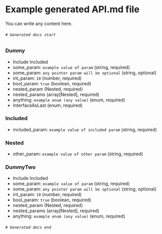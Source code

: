 # Example generated API.md file

You can write any content here.

###### `# Generated docs start`

### Dummy
+ Include Included
+ some_param: `example value of param` (string, required)
+ some_param: `any pointer param will be optional` (string, optional)
+ int_param: `10` (number, required)
+ bool_param: `true` (boolean, required)
+ nested_param (Nested, required)
+ nested_params (array[Nested], required)
+ anything: `example enum (any value)` (enum, required)
+ InterfaceAsLast (enum, required)

### Included
+ included_param: `example value of included param` (string, required)

### Nested
+ other_param: `example value of other param` (string, required)

### DummyTwo
+ Include Included
+ some_param: `example value of param` (string, required)
+ some_param: `any pointer param will be optional` (string, optional)
+ int_param: `10` (number, required)
+ bool_param: `true` (boolean, required)
+ nested_param (Nested, required)
+ nested_params (array[Nested], required)
+ anything: `example enum (any value)` (enum, required)

###### `# Generated docs end`
